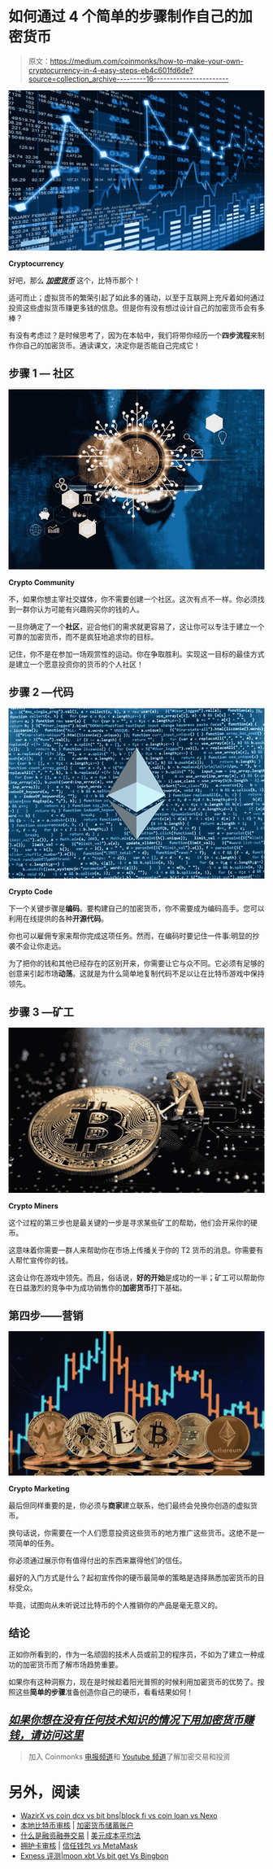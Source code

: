 # 如何通过 4 个简单的步骤制作自己的加密货币

> 原文：<https://medium.com/coinmonks/how-to-make-your-own-cryptocurrency-in-4-easy-steps-eb4c601fd6de?source=collection_archive---------16----------------------->

![](img/0bf0e810be09e614616c8684151779a7.png)

**Cryptocurrency**

好吧，那么 [***加密货币***](https://bit.ly/3xKlx7k) 这个，比特币那个！

适可而止；虚拟货币的繁荣引起了如此多的骚动，以至于互联网上充斥着如何通过投资这些虚拟货币赚更多钱的信息。但是你有没有想过设计自己的加密货币会有多棒？

有没有考虑过？是时候思考了，因为在本帖中，我们将带你经历一个**四步流程**来制作你自己的加密货币。通读课文，决定你是否能自己完成它！

## 步骤 1 — **社区**

![](img/16e23187c42e2259d319ec00a7424f9e.png)

**Crypto Community**

不，如果你想主宰社交媒体，你不需要创建一个社区。这次有点不一样。你必须找到一群你认为可能有兴趣购买你的钱的人。

一旦你确定了一个**社区**，迎合他们的需求就更容易了，这让你可以专注于建立一个可靠的加密货币，而不是疯狂地追求你的目标。

记住，你不是在参加一场观赏性的运动。你在争取胜利。实现这一目标的最佳方式是建立一个愿意投资你的货币的个人社区！

## **步骤 2 —代码**

![](img/b029a8c9ceb1fc68867c47d8b07e1fcd.png)

**Crypto Code**

下一个关键步骤是**编码**。要构建自己的加密货币，你不需要成为编码高手。您可以利用在线提供的各种**开源代码**。

你也可以雇佣专家来帮你完成这项任务。然而，在编码时要记住一件事:明显的抄袭不会让你走远。

为了把你的钱和其他已经存在的区别开来，你需要让它与众不同。它必须有足够的创意来引起市场**动荡**。这就是为什么简单地复制代码不足以让在比特币游戏中保持领先。

## **步骤 3 —矿工**

![](img/fa64e7464323aaa969d849e5e41f75b1.png)

**Crypto Miners**

这个过程的第三步也是最关键的一步是寻求某些矿工的帮助，他们会开采你的硬币。

这意味着你需要一群人来帮助你在市场上传播关于你的 T2 货币的消息。你需要有人帮忙宣传你的钱。

这会让你在游戏中领先。而且，俗话说，**好的开始**是成功的一半；矿工可以帮助你在日益激烈的竞争中为成功销售你的**加密货币**打下基础。

## **第四步——营销**

![](img/f45a80e617191e6ab6c38b6e1b5636fe.png)

**Crypto Marketing**

最后但同样重要的是，你必须与**商家**建立联系，他们最终会兑换你创造的虚拟货币。

换句话说，你需要在一个人们愿意投资这些货币的地方推广这些货币。这绝不是一项简单的任务。

你必须通过展示你有值得付出的东西来赢得他们的信任。

最好的入门方式是什么？起初宣传你的硬币最简单的策略是选择熟悉加密货币的目标受众。

毕竟，试图向从未听说过比特币的个人推销你的产品是毫无意义的。

## **结论**

正如你所看到的，作为一名顽固的技术人员或前卫的程序员，不如为了建立一种成功的加密货币而了解市场趋势重要。

如果你有这种洞察力，现在是时候趁着阳光普照的时候利用加密货币的优势了。按照这些**简单的步骤**准备创造你自己的硬币，看看结果如何！

## [***如果你想在没有任何技术知识的情况下用加密货币赚钱，请访问这里***](https://bit.ly/3xKlx7k)

> 加入 Coinmonks [电报频道](https://t.me/coincodecap)和 [Youtube 频道](https://www.youtube.com/c/coinmonks/videos)了解加密交易和投资

# 另外，阅读

*   [WazirX vs coin dcx vs bit bns](/coinmonks/wazirx-vs-coindcx-vs-bitbns-149f4f19a2f1)|[block fi vs coin loan vs Nexo](/coinmonks/blockfi-vs-coinloan-vs-nexo-cb624635230d)
*   [本地比特币审核](/coinmonks/localbitcoins-review-6cc001c6ed56) | [加密货币储蓄账户](https://coincodecap.com/cryptocurrency-savings-accounts)
*   [什么是融资融券交易](https://coincodecap.com/margin-trading) | [美元成本平均法](https://coincodecap.com/dca)
*   [拥护卡审核](https://coincodecap.com/uphold-card-review) | [信任钱包 vs MetaMask](https://coincodecap.com/trust-wallet-vs-metamask)
*   [Exness 评测](https://coincodecap.com/exness-review)|[moon xbt Vs bit get Vs Bingbon](https://coincodecap.com/bingbon-vs-bitget-vs-moonxbt)